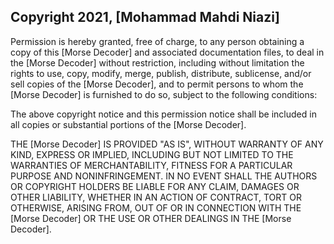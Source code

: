 ## Copyright 2021, [Mohammad Mahdi Niazi]

Permission is hereby granted, free of charge, to any person obtaining a copy of this [Morse Decoder] and associated documentation files, to deal in the [Morse Decoder] without restriction, including without limitation the rights to use, copy, modify, merge, publish, distribute, sublicense, and/or sell copies of the [Morse Decoder], and to permit persons to whom the [Morse Decoder] is furnished to do so, subject to the following conditions:

The above copyright notice and this permission notice shall be included in all copies or substantial portions of the [Morse Decoder].

THE [Morse Decoder] IS PROVIDED "AS IS", WITHOUT WARRANTY OF ANY KIND, EXPRESS OR IMPLIED, INCLUDING BUT NOT LIMITED TO THE WARRANTIES OF MERCHANTABILITY, FITNESS FOR A PARTICULAR PURPOSE AND NONINFRINGEMENT. IN NO EVENT SHALL THE AUTHORS OR COPYRIGHT HOLDERS BE LIABLE FOR ANY CLAIM, DAMAGES OR OTHER LIABILITY, WHETHER IN AN ACTION OF CONTRACT, TORT OR OTHERWISE, ARISING FROM, OUT OF OR IN CONNECTION WITH THE [Morse Decoder] OR THE USE OR OTHER DEALINGS IN THE [Morse Decoder].
